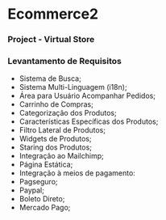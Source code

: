 # Ecommerce2

### Project - Virtual Store

### Levantamento de Requisitos

+ Sistema de Busca;
+ Sistema Multi-Linguagem (i18n);
+ Área para Usuário Acompanhar Pedidos;
+ Carrinho de Compras;
+ Categorização dos Produtos;
+ Características Específicas dos Produtos;
+ Filtro Lateral de Produtos;
+ Widgets de Produtos;
+ Staring dos Produtos;
+ Integração ao Mailchimp;
+ Página Estática;
+ Integração à meios de pagamento:
+ Pagseguro;
+ Paypal;
+ Boleto Direto;
+ Mercado Pago;





